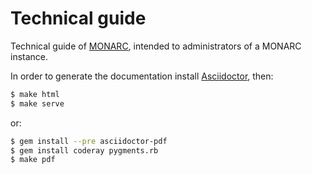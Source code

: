 # Technical guide

Technical guide of [MONARC](https://www.cases.lu/monarc.html), intended to
administrators of a MONARC instance.

In order to generate the documentation install
[Asciidoctor](http://asciidoctor.org/#installation), then:

```bash
$ make html
$ make serve
```

or:

```bash
$ gem install --pre asciidoctor-pdf
$ gem install coderay pygments.rb
$ make pdf
```
